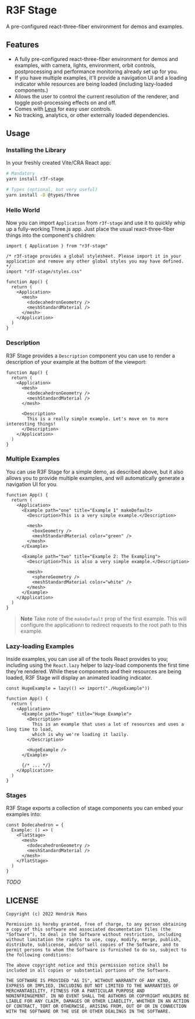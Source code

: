 # R3F Stage

A pre-configured react-three-fiber environment for demos and examples.

## Features

- A fully pre-configured react-three-fiber environment for demos and examples, with camera, lights, environment, orbit controls, postprocessing and performance monitoring already set up for you.
- If you have multiple examples, it'll provide a navigation UI and a loading indicator while resources are being loaded (including lazy-loaded components.)
- Allows the user to control the current resolution of the renderer, and toggle post-processing effects on and off.
- Comes with [Leva](https://github.com/pmndrs/leva) for easy user controls.
- No tracking, analytics, or other externally loaded dependencies.

## Usage

### Installing the Library

In your freshly created Vite/CRA React app:

```sh
# Mandatory
yarn install r3f-stage

# Types (optional, but very useful)
yarn install -D @types/three
```

### Hello World

Now you can import `Application` from `r3f-stage` and use it to quickly whip up a fully-working Three.js app. Just place the usual react-three-fiber things into the component's children:

```tsx
import { Application } from "r3f-stage"

/* r3f-stage provides a global stylesheet. Please import it in your application and remove any other global styles you may have defined. */
import "r3f-stage/styles.css"

function App() {
  return (
    <Application>
      <mesh>
        <dodecahedronGeometry />
        <meshStandardMaterial />
      </mesh>
    </Application>
  )
}
```

### Description

R3F Stage provides a `Description` component you can use to render a description of your example at the bottom of the viewport:

```tsx
function App() {
  return (
    <Application>
      <mesh>
        <dodecahedronGeometry />
        <meshStandardMaterial />
      </mesh>

      <Description>
        This is a really simple example. Let's move on to more interesting things!
      </Description>
    </Application>
  )
}
```

### Multiple Examples

You can use R3F Stage for a simple demo, as described above, but it also allows you to provide multiple examples, and will automatically generate a navigation UI for you.

```tsx
function App() {
  return (
    <Application>
      <Example path="one" title="Example 1" makeDefault>
        <Description>This is a very simple example.</Description>

        <mesh>
          <boxGeometry />
          <meshStandardMaterial color="green" />
        </mesh>
      </Example>

      <Example path="two" title="Example 2: The Exampling">
        <Description>This is also a very simple example.</Description>

        <mesh>
          <sphereGeometry />
          <meshStandardMaterial color="white" />
        </mesh>
      </Example>
    </Application>
  )
}
```

> **Note**
> Take note of the `makeDefault` prop of the first example. This will configure the applicationn to redirect requests to the root path to this example.

### Lazy-loading Examples

Inside examples, you can use all of the tools React provides to you; including using the `React.lazy` helper to lazy-load components the first time they're rendered. While these components and their resources are being loaded, R3F Stage will display an animated loading indicator.

```tsx
const HugeExample = lazy(() => import("./HugeExample"))

function App() {
  return (
    <Application>
      <Example path="huge" title="Huge Example">
        <Description>
          This is an example that uses a lot of resources and uses a long time to load,
          which is why we're loading it lazily.
        </Description>

        <HugeExample />
      </Example>

      {/* ... */}
    </Application>
  )
}
```

### Stages

R3F Stage exports a collection of stage components you can embed your examples into:

```tsx
const Dodecahedron = {
  Example: () => (
    <FlatStage>
      <mesh>
        <dodecahedronGeometry />
        <meshStandardMaterial />
      </mesh>
    </FlatStage>
  )
}
```

_TODO_

## LICENSE

```
Copyright (c) 2022 Hendrik Mans

Permission is hereby granted, free of charge, to any person obtaining
a copy of this software and associated documentation files (the
"Software"), to deal in the Software without restriction, including
without limitation the rights to use, copy, modify, merge, publish,
distribute, sublicense, and/or sell copies of the Software, and to
permit persons to whom the Software is furnished to do so, subject to
the following conditions:

The above copyright notice and this permission notice shall be
included in all copies or substantial portions of the Software.

THE SOFTWARE IS PROVIDED "AS IS", WITHOUT WARRANTY OF ANY KIND,
EXPRESS OR IMPLIED, INCLUDING BUT NOT LIMITED TO THE WARRANTIES OF
MERCHANTABILITY, FITNESS FOR A PARTICULAR PURPOSE AND
NONINFRINGEMENT. IN NO EVENT SHALL THE AUTHORS OR COPYRIGHT HOLDERS BE
LIABLE FOR ANY CLAIM, DAMAGES OR OTHER LIABILITY, WHETHER IN AN ACTION
OF CONTRACT, TORT OR OTHERWISE, ARISING FROM, OUT OF OR IN CONNECTION
WITH THE SOFTWARE OR THE USE OR OTHER DEALINGS IN THE SOFTWARE.
```
